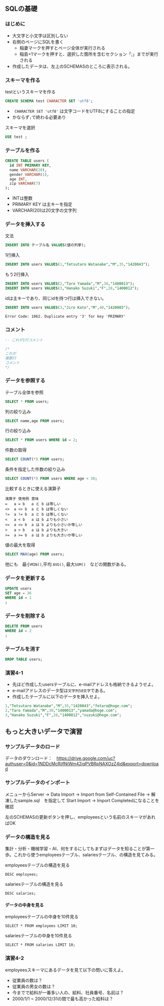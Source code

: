## SQLの基礎

### はじめに

* 大文字と小文字は区別しない
* 右側のページにSQLを書く
  * 稲妻マークを押すとページ全体が実行される
  * 稲島+1マークを押すと、選択した箇所を含むセクション「;」までが実行される
* 作成したデータは、左上のSCHEMASのところに表示される。

### スキーマを作る

testというスキーマを作る

```sql
CREATE SCHEMA test CHARACTER SET 'utf8';
```

* ` CHARACTER SET 'utf8'` は文字コードをUTF8にすることの指定
* かならず`;`で終わる必要あり

スキーマを選択

```sql
USE test ;
```

### テーブルを作る

```sql
CREATE TABLE users (
  id INT PRIMARY KEY, 
  name VARCHAR(20), 
  gender VARCHAR(1),
  age INT, 
  zip VARCHAR(7)
);
```

* INTは整数
* PRIMARY KEY は主キーを指定
* VARCHAR(20)は20文字の文字列

### データを挿入する

文法

```sql
INSERT INTO テーブル名 VALUES(値の列挙);
```

1行挿入

```sql
INSERT INTO users VALUES(1,"Tetsutaro Watanabe","M",35,"1420043");
```

もう2行挿入

```sql
INSERT INTO users VALUES(2,"Taro Yamada","M",30,"1400013");
INSERT INTO users VALUES(3,"Hanako Suzuki","F",28,"1400012");
```

idは主キーであり、同じidを持つ行は挿入できない。

```sql
INSERT INTO users VALUES(3,"Jiro Kato","M",40,"1420003");
```

```
Error Code: 1062. Duplicate entry '3' for key 'PRIMARY'
```

### コメント

```sql
-- これが1行コメント
```

```sql
/*
これが
複数行
コメント
*/
```

### データを参照する

テーブル全体を参照

```sql
SELECT * FROM users;
```

列の絞り込み

```sql
SELECT name,age FROM users;
```

行の絞り込み

```sql
SELECT * FROM users WHERE id = 2; 
```

件数の取得

```sql
SELECT COUNT(*) FROM users;
```

条件を指定した件数の絞り込み

```sql
SELECT COUNT(*) FROM users WHERE age < 30;
```

比較するときに使える演算子

``` 
演算子	使用例	意味
=	a = b	a と b は等しい
<>	a <> b	a と b は等しくない
!=	a != b	a と b は等しくない
<	a < b	a は b よりも小さい
<=	a <= b	a は b よりも小さいか等しい
>	a > b	a は b よりも大きい
>=	a >= b	a は b よりも大きいか等しい
```

値の最大を取得

```sql
SELECT MAX(age) FROM users;
```

他にも　最小`MIN()`,平均 `AVG()`, 最大`SUM()`　などの関数がある。


### データを更新する

```sql
UPDATE users 
SET age = 36
WHERE id = 1
;
```

### データを削除する


```sql
DELETE FROM users 
WHERE id = 2
;
```

### テーブルを消す

```sql
DROP TABLE users;
```

### 演習4-1

* 先ほど作成したusersテーブルに、e-mailアドレスも格納できるようせよ。
* e-mailアドレスのデータ型は`文字列50文字`である。
* 作成したテーブルに以下のデータを挿入せよ。

```sql
1,"Tetsutaro Watanabe","M",35,"1420043","fetaro@hoge.com";
2,"Taro Yamada","M",30,"1400013","yamada@hoge.com";
3,"Hanako Suzuki","F",28,"1400012","suzuki@hoge.com";
```

## もっと大きいデータで演習

### サンプルデータのロード

データのダウンロード：　https://drive.google.com/uc?authuser=0&id=1NDDcMcRjjfNiWm42jqPVBRpNAXOzZ4id&export=download

### サンプルデータのインポート

メニューからServer → Data Import → Import from Self-Contained File → 解凍したsample.sql　を指定して Start Import → Import Completedになることを確認

左のSCHEMASの更新ボタンを押し、employeesという名前のスキーマがあればOK

### データの構造を見る

集計・分析・機械学習・AI、何をするにしてもまずはデータを知ることが第一歩。これから使うemployeesテーブル、salariesテーブル、の構造を見てみる。

employeesテーブルの構造を見る

```
DESC employees;
```

salariesテーブルの構造を見る

```
DESC salaries;
```

#### データの中身を見る

employeesテーブルの中身を10件見る

```
SELECT * FROM employees LIMIT 10;
```

salariesテーブルの中身を10件見る

```
SELECT * FROM salaries LIMIT 10;
```

### 演習4-2

employeesスキーマにあるデータを見て以下の問いに答えよ。

* 従業員の数は？
* 従業員の男女の数は？
* 今までで給料が一番多い人の、給料、社員番号、名前は？
* 2000/1/1 ~ 2000/12/31の間で最も高かった給料は？

